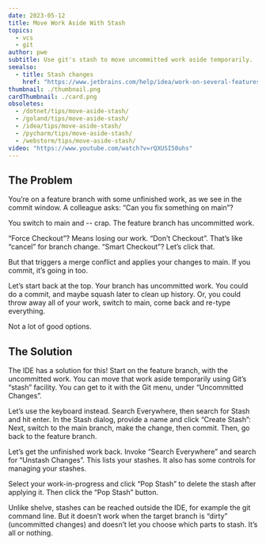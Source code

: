```yaml
---
date: 2023-05-12
title: Move Work Aside With Stash
topics:
  - vcs
  - git
author: pwe
subtitle: Use git's stash to move uncommitted work aside temporarily.
seealso:
  - title: Stash changes
    href: "https://www.jetbrains.com/help/idea/work-on-several-features-simultaneously.html"
thumbnail: ./thumbnail.png
cardThumbnail: ./card.png
obsoletes:
  - /dotnet/tips/move-aside-stash/
  - /goland/tips/move-aside-stash/
  - /idea/tips/move-aside-stash/
  - /pycharm/tips/move-aside-stash/
  - /webstorm/tips/move-aside-stash/
video: "https://www.youtube.com/watch?v=rQXUSI50uhs"
---
```


## The Problem

You’re on a feature branch with some unfinished work, as we see in the commit window.
A colleague asks: “Can you fix something on main”?

You switch to main and -- crap.
The feature branch has uncommitted work.

“Force Checkout”?
Means losing our work.
“Don’t Checkout”.
That’s like “cancel” for branch change.
“Smart Checkout”? Let’s click that.

But that triggers a merge conflict and applies your changes to main.
If you commit, it’s going in too.

Let’s start back at the top.
Your branch has uncommitted work.
You could do a commit, and maybe squash later to clean up history.
Or, you could throw away all of your work, switch to main, come back and re-type everything.

Not a lot of good options.

## The Solution

The IDE has a solution for this!
Start on the feature branch, with the uncommitted work.
You can move that work aside temporarily using Git’s “stash” facility.
You can get to it with the Git menu, under “Uncommitted Changes”.

Let’s use the keyboard instead.
Search Everywhere, then search for Stash and hit enter.
In the Stash dialog, provide a name and click “Create Stash”:
Next, switch to the main branch, make the change, then commit.
Then, go back to the feature branch.

Let’s get the unfinished work back.
Invoke “Search Everywhere” and search for “Unstash Changes”.
This lists your stashes.
It also has some controls for managing your stashes.

Select your work-in-progress and click “Pop Stash” to delete the stash after applying it.
Then click the “Pop Stash” button.

Unlike shelve, stashes can be reached outside the IDE, for example the git command line.
But it doesn’t work when the target branch is “dirty” (uncommitted changes) and doesn’t let you choose which parts to stash.
It’s all or nothing.
